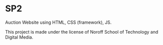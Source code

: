 # SP2
Auction Website using HTML, CSS (framework), JS. 

This project is made under the license of Noroff School of Technology and Digital Media.
